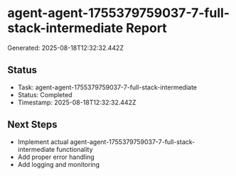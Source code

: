 # agent-agent-1755379759037-7-full-stack-intermediate Report

Generated: 2025-08-18T12:32:32.442Z

## Status
- Task: agent-agent-1755379759037-7-full-stack-intermediate
- Status: Completed
- Timestamp: 2025-08-18T12:32:32.442Z

## Next Steps
- Implement actual agent-agent-1755379759037-7-full-stack-intermediate functionality
- Add proper error handling
- Add logging and monitoring
